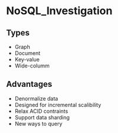 # NoSQL_Investigation

## Types

- Graph 
- Document 
- Key-value 
- Wide-columm 

## Advantages

- Denormalize data 
- Designed for incremental scalibility 
- Relax ACID contraints 
- Support data sharding 
- New ways to query 

